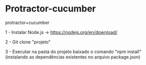 # Protractor-cucumber
protractor+cucumber


1 - Instalar Node.js -> https://nodejs.org/en/download/

2 - Git clone "projeto"

3 - Executar na pasta do projeto baixado o comando "npm install" (instalando as dependências existentes no arquivo package.json)



